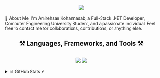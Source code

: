 <h1 align="center"> <img src="https://readme-typing-svg.herokuapp.com/?font=Righteous&size=35&center=true&vCenter=true&width=500&height=70&duration=4000&lines=Hi+There!+👋;+I'm+Amirehsan+Kohannasab!;" /> </h1>
💫 About Me:
I'm Amirehsan Kohannasab, a Full-Stack .NET Developer, Computer Engineering University Student, and a passionate individual! Feel free to contact me for collaborations, contributions, or anything else.

<h2 align="center">⚒️ Languages, Frameworks, and Tools ⚒️</h2> <br/> <div align="center"> <img src="https://skillicons.dev/icons?i=cs,dotnet,blazor,docker,bootstrap,html,css,rider,vscode,github,git,postman" /> <img src="https://skillicons.dev/icons?i=py,js,typescript,linkedin" /><br> </div><br/> <details> <summary>📊 GitHub Stats ⚡</summary>
<a href="#"><img src="https://github-readme-stats.vercel.app/api?username=AmirehsanK&theme=blueberry&count_private=true&hide_border=true&line_height=20" alt="GitHub Stats"></a> <a href="#"><img src="https://github-readme-stats.vercel.app/api/top-langs/?username=AmirehsanK&layout=compact&theme=blueberry&count_private=true&hide_border=true" alt="Top Languages"></a>

</details>
